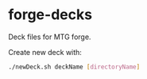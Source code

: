 # forge-decks
Deck files for MTG forge.

Create new deck with:
```bash
./newDeck.sh deckName [directoryName]
```
